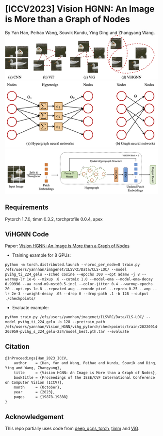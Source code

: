 # [ICCV2023] Vision HGNN: An Image is More than a Graph of Nodes
By Yan Han, Peihao Wang, Souvik Kundu, Ying Ding and Zhangyang Wang.
![image](assets/img/ViHGNN_teaser.png)
![image](assets/img/ViHGNN_HNN_Arch.png)
![image](assets/img/ViHGNN_Pipeline.png)

## Requirements
Pytorch 1.7.0,
timm 0.3.2,
torchprofile 0.0.4,
apex

## ViHGNN Code
Paper: [Vision HGNN: An Image is More than a Graph of Nodes](https://openaccess.thecvf.com/content/ICCV2023/papers/Han_Vision_HGNN_An_Image_is_More_than_a_Graph_of_ICCV_2023_paper.pdf)
- Training example for 8 GPUs:
```
python -m torch.distributed.launch --nproc_per_node=8 train.py /efs/users/yannhan/imagenet/ILSVRC/Data/CLS-LOC/ --model pvihg_ti_224_gelu --sched cosine --epochs 300 --opt adamw -j 8 --warmup-lr 1e-6 --mixup .8 --cutmix 1.0 --model-ema --model-ema-decay 0.99996 --aa rand-m9-mstd0.5-inc1 --color-jitter 0.4 --warmup-epochs 20 --opt-eps 1e-8 --repeated-aug --remode pixel --reprob 0.25 --amp --lr 2e-3 --weight-decay .05 --drop 0 --drop-path .1 -b 128 --output ./checkpoints/
```
- Evaluate example:
```
python train.py /efs/users/yannhan/imagenet/ILSVRC/Data/CLS-LOC/ --model pvihg_ti_224_gelu -b 128 --pretrain_path /efs/users/yannhan/Vision_HGNN/vihg_pytorch/checkpoints/train/20220914-203959-pvihg_s_224_gelu-224/model_best.pth.tar --evaluate
```
## Citation
```
@InProceedings{Han_2023_ICCV,
    author    = {Han, Yan and Wang, Peihao and Kundu, Souvik and Ding, Ying and Wang, Zhangyang},
    title     = {Vision HGNN: An Image is More than a Graph of Nodes},
    booktitle = {Proceedings of the IEEE/CVF International Conference on Computer Vision (ICCV)},
    month     = {October},
    year      = {2023},
    pages     = {19878-19888}
}
```
## Acknowledgement
This repo partially uses code from [deep_gcns_torch](https://github.com/lightaime/deep_gcns_torch), [timm](https://github.com/rwightman/pytorch-image-models) and [ViG](https://github.com/huawei-noah/Efficient-AI-Backbones/tree/master/vig_pytorch).